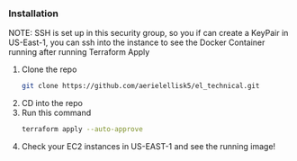 ### Installation
NOTE: SSH is set up in this security group, so you if can create a KeyPair in US-East-1, you can ssh into the instance to see the Docker Container running after running Terraform Apply

1. Clone the repo
   ```sh
   git clone https://github.com/aerielellisk5/el_technical.git
   ```
2. CD into the repo
3. Run this command
   ```sh
   terraform apply --auto-approve
   ```
4. Check your EC2 instances in US-EAST-1 and see the running image!
